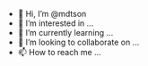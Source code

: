 - 👋 Hi, I’m @mdtson
- 👀 I’m interested in ...
- 🌱 I’m currently learning ...
- 💞️ I’m looking to collaborate on ...
- 📫 How to reach me ...

<!---
mdtson/mdtson is a ✨ special ✨ repository because its `README.md` (this file) appears on your GitHub profile.
You can click the Preview link to take a look at your changes.
--->
